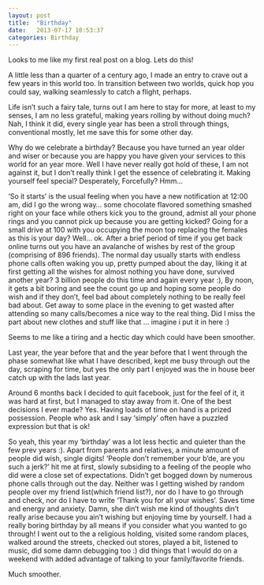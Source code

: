```yaml
---
layout: post
title:  "Birthday"
date:   2013-07-17 10:53:37
categories: Birthday
---
```


Looks to me like my first real post on a blog. Lets do this!

A little less than a quarter of a century ago, I made an entry to crave out a few years in this world too. In transition between two worlds, quick hop you could say, walking seamlessly to catch a flight, perhaps.

Life isn’t such a fairy tale, turns out I am here to stay for more, at least to my senses, I am no less grateful, making years rolling by without doing much? Nah, I think it did, every single year has been a stroll through things, conventional mostly, let me save this for some other day.

Why do we celebrate a birthday? Because you have turned an year older and wiser or because you are happy you have given your services to this world for an year more. Well I have never really got hold of these, I am not against it, but I don’t really think I get the essence of celebrating it. Making yourself feel special? Desperately, Forcefully? Hmm…

‘So it starts’ is the usual feeling when you have a new notification at 12:00 am, did I go the wrong way… some chocolate flavored something smashed right on your face while others kick you to the ground, admist all your phone rings and you cannot pick up because you are getting kicked? Going for a small drive at 100 with you occupying the moon top replacing the females as this is your day? Well… ok. After a brief period of time if you get back online turns out you have an avalanche of wishes by rest of the group (comprising of 896 friends). The normal day usually starts with endless phone calls often waking you up, pretty pumped about the day, liking it at first getting all the wishes for almost nothing you have done, survived another year? 3 billion people do this time and again every year :), By noon, it gets a bit boring and see the count go up and hoping some people do wish and if they don’t, feel bad about completely nothing to be really feel bad about. Get away to some place in the evening to get wasted after attending so many calls/becomes a nice way to the real thing. Did I miss the part about new clothes and stuff like that … imagine i put it in here :)

Seems to me like a tiring and a hectic day which could have been smoother.

Last year, the year before that and the year before that I went through the phase somewhat like what I have described, kept me busy through out the day, scraping for time, but yes the only part I enjoyed was the in house beer catch up with the lads last year.

Around 6 months back I decided to quit facebook, just for the feel of it, it was hard at first, but I managed to stay away from it. One of the best decisions I ever made? Yes. Having loads of time on hand is a prized possession. People who ask and I say ‘simply’ often have a puzzled expression but that is ok!

So yeah, this year my ‘birthday’ was a lot less hectic and quieter than the few prev years :). Apart from parents and relatives, a minute amount of people did wish, single digits! ‘People don’t remember your b’de, are you such a jerk?’ hit me at first, slowly subsiding to a feeling of the people who did were a close set of expectations. Didn’t get bogged down by numerous phone calls through out the day. Neither was I getting wished by random people over my friend list(which friend list?), nor do I have to go through and check, nor do I have to write ‘Thank you for all your wishes’. Saves time and energy and anxiety. Damn, she din’t wish me kind of thoughts din’t really arise because you ain’t wishing but enjoying time by yourself. I had a really boring birthday by all means if you consider what you wanted to go through! I went out to the a religious holding, visited some random places, walked around the streets, checked out stores, played a bit, listened to music, did some damn debugging too :) did things that I would do on a weekend with added advantage of talking to your family/favorite friends.

Much smoother.
